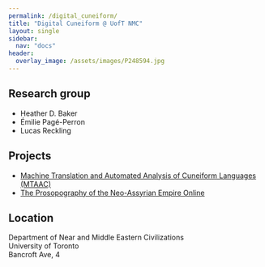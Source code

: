 ```yaml
---
permalink: /digital_cuneiform/
title: "Digital Cuneiform @ UofT NMC"
layout: single
sidebar:
  nav: "docs"
header:
  overlay_image: /assets/images/P248594.jpg
---
```



## Research group
- Heather D. Baker  
- Émilie Pagé-Perron  
- Lucas Reckling  


## Projects
- [Machine Translation and Automated Analysis of Cuneiform Languages (MTAAC)](https://cdli-gh.github.io/mtaac/)    
- [The Prosopography of the Neo-Assyrian Empire Online](http://individual.utoronto.ca/HDBaker/pnaupdates.html)  

## Location
Department of Near and Middle Eastern Civilizations  
University of Toronto  
Bancroft Ave, 4  

